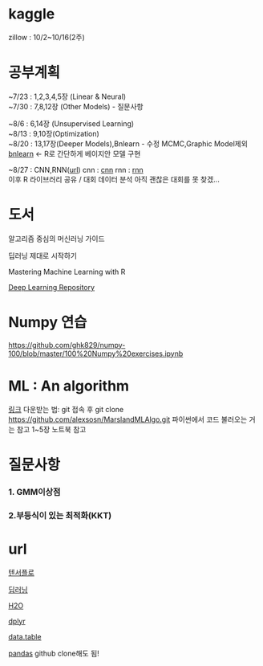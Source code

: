# kaggle
zillow : 10/2~10/16(2주)  

# 공부계획  
~7/23 : 1,2,3,4,5장 (Linear & Neural)  
~7/30 : 7,8,12장 (Other Models)  - 질문사항

~8/6 : 6,14장 (Unsupervised Learning)  
~8/13 : 9,10장(Optimization)  
~8/20 : 13,17장(Deeper Models),Bnlearn  - 수정 MCMC,Graphic Model제외 
[bnlearn](https://www.r-bloggers.com/bayesian-network-in-r-introduction/) <- R로 간단하게 베이지안 모델 구현

~8/27 : CNN,RNN([url](https://hunkim.github.io/ml/))
cnn : [cnn](https://github.com/smwade/CNN/blob/master/cnn_overview_tensorflow.ipynb)
rnn : [rnn](https://github.com/dennybritz/tf-rnn)  
이후 R 라이브러리 공유 / 대회 데이터 분석
아직 괜찮은 대회를 못 찾겠...

# 도서
알고리즘 중심의 머신러닝 가이드 

딥러닝 제대로 시작하기

Mastering Machine Learning with R

[Deep Learning Repository](https://github.com/ChristosChristofidis/awesome-deep-learning)
# Numpy 연습
https://github.com/ghk829/numpy-100/blob/master/100%20Numpy%20exercises.ipynb

# ML : An algorithm 
[링크](https://github.com/alexsosn/MarslandMLAlgo)
다운받는 법:
git 접속 후 
git clone https://github.com/alexsosn/MarslandMLAlgo.git
파이썬에서 코드 불러오는 거는 참고 1~5장 노트북 참고

# 질문사항 
### 1. GMM이상점 
### 2.부등식이 있는 최적화(KKT)

# url
[텐서플로](https://tensorflow.blog/2016/04/28/first-contact-with-tensorflow/)

[딥러닝](http://cs231n.stanford.edu/syllabus.html)

[H2O](https://github.com/h2oai/h2o-tutorials)

[dplyr](http://genomicsclass.github.io/book/pages/dplyr_tutorial.html)

[data.table](http://using.tistory.com/81)

[pandas](https://github.com/ghk829/100-pandas-puzzles/blob/master/100-pandas-puzzles.ipynb) github clone해도 됨!

